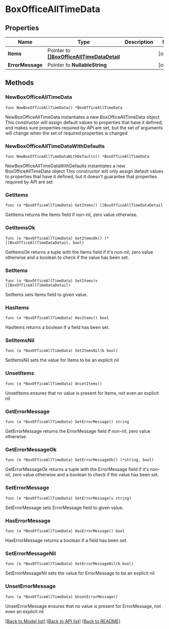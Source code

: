 # BoxOfficeAllTimeData

## Properties

Name | Type | Description | Notes
------------ | ------------- | ------------- | -------------
**Items** | Pointer to [**[]BoxOfficeAllTimeDataDetail**](BoxOfficeAllTimeDataDetail.md) |  | [optional] 
**ErrorMessage** | Pointer to **NullableString** |  | [optional] 

## Methods

### NewBoxOfficeAllTimeData

`func NewBoxOfficeAllTimeData() *BoxOfficeAllTimeData`

NewBoxOfficeAllTimeData instantiates a new BoxOfficeAllTimeData object
This constructor will assign default values to properties that have it defined,
and makes sure properties required by API are set, but the set of arguments
will change when the set of required properties is changed

### NewBoxOfficeAllTimeDataWithDefaults

`func NewBoxOfficeAllTimeDataWithDefaults() *BoxOfficeAllTimeData`

NewBoxOfficeAllTimeDataWithDefaults instantiates a new BoxOfficeAllTimeData object
This constructor will only assign default values to properties that have it defined,
but it doesn't guarantee that properties required by API are set

### GetItems

`func (o *BoxOfficeAllTimeData) GetItems() []BoxOfficeAllTimeDataDetail`

GetItems returns the Items field if non-nil, zero value otherwise.

### GetItemsOk

`func (o *BoxOfficeAllTimeData) GetItemsOk() (*[]BoxOfficeAllTimeDataDetail, bool)`

GetItemsOk returns a tuple with the Items field if it's non-nil, zero value otherwise
and a boolean to check if the value has been set.

### SetItems

`func (o *BoxOfficeAllTimeData) SetItems(v []BoxOfficeAllTimeDataDetail)`

SetItems sets Items field to given value.

### HasItems

`func (o *BoxOfficeAllTimeData) HasItems() bool`

HasItems returns a boolean if a field has been set.

### SetItemsNil

`func (o *BoxOfficeAllTimeData) SetItemsNil(b bool)`

 SetItemsNil sets the value for Items to be an explicit nil

### UnsetItems
`func (o *BoxOfficeAllTimeData) UnsetItems()`

UnsetItems ensures that no value is present for Items, not even an explicit nil
### GetErrorMessage

`func (o *BoxOfficeAllTimeData) GetErrorMessage() string`

GetErrorMessage returns the ErrorMessage field if non-nil, zero value otherwise.

### GetErrorMessageOk

`func (o *BoxOfficeAllTimeData) GetErrorMessageOk() (*string, bool)`

GetErrorMessageOk returns a tuple with the ErrorMessage field if it's non-nil, zero value otherwise
and a boolean to check if the value has been set.

### SetErrorMessage

`func (o *BoxOfficeAllTimeData) SetErrorMessage(v string)`

SetErrorMessage sets ErrorMessage field to given value.

### HasErrorMessage

`func (o *BoxOfficeAllTimeData) HasErrorMessage() bool`

HasErrorMessage returns a boolean if a field has been set.

### SetErrorMessageNil

`func (o *BoxOfficeAllTimeData) SetErrorMessageNil(b bool)`

 SetErrorMessageNil sets the value for ErrorMessage to be an explicit nil

### UnsetErrorMessage
`func (o *BoxOfficeAllTimeData) UnsetErrorMessage()`

UnsetErrorMessage ensures that no value is present for ErrorMessage, not even an explicit nil

[[Back to Model list]](../README.md#documentation-for-models) [[Back to API list]](../README.md#documentation-for-api-endpoints) [[Back to README]](../README.md)


